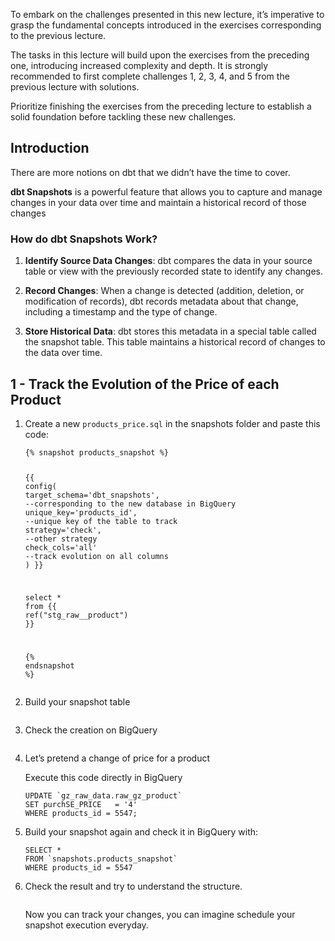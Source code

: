 <div role="tabpanel" class="tab-pane active" id="exercise-solution">
<div id="exercice-content" class="px-5 py-3">


<p>To embark on the challenges presented in this new lecture, it’s imperative to grasp the fundamental concepts introduced in the exercises corresponding to the previous lecture.</p>

<p>The tasks in this lecture will build upon the exercises from the preceding one, introducing increased complexity and depth. It is strongly recommended to first complete challenges 1, 2, 3, 4, and 5 from the previous lecture with solutions.</p>

<p>Prioritize finishing the exercises from the preceding lecture to establish a solid foundation before tackling these new challenges.</p>

<h2 id="introduction">Introduction</h2>

<p>There are more notions on dbt that we didn’t have the time to cover.</p>

<p><strong>dbt Snapshots</strong> is a powerful feature that allows you to capture and manage changes in your data over time and maintain a historical record of those changes</p>

<h3 id="how-do-dbt-snapshots-work">How do dbt Snapshots Work?</h3>

<ol>
<li>
<p><strong>Identify Source Data Changes</strong>: dbt compares the data in your source table or view with the previously recorded state to identify any changes.</p>
</li>
<li>
<p><strong>Record Changes</strong>: When a change is detected (addition, deletion, or modification of records), dbt records metadata about that change, including a timestamp and the type of change.</p>
</li>
<li>
<p><strong>Store Historical Data</strong>: dbt stores this metadata in a special table called the snapshot table. This table maintains a historical record of changes to the data over time.</p>
</li>
</ol>

<h2 id="1---track-the-evolution-of-the-price-of-each-product">1 - Track the Evolution of the Price of each Product</h2>

<ol>
<li>
<p>Create a new <code>products_price.sql</code> in the snapshots folder and paste this code:</p>

<div class="language-sql highlighter-rouge"><div class="highlight github"><pre class="highlight github"><code><span class="p">{</span><span class="o">%</span> <span class="n">snapshot</span> <span class="n">products_snapshot</span> <span class="o">%</span><span class="p">}</span>

<span class="p">{{</span>
<span class="n">config</span><span class="p">(</span>
<span class="n">target_schema</span><span class="o">=</span><span class="s1">'dbt_snapshots'</span><span class="p">,</span> <span class="c1">--corresponding to the new database in BigQuery</span>
<span class="n">unique_key</span><span class="o">=</span><span class="s1">'products_id'</span><span class="p">,</span> <span class="c1">--unique key of the table to track</span>
<span class="n">strategy</span><span class="o">=</span><span class="s1">'check'</span><span class="p">,</span> <span class="c1">--other strategy </span>
<span class="n">check_cols</span><span class="o">=</span><span class="s1">'all'</span> <span class="c1">--track evolution on all columns</span>
<span class="p">)</span>
<span class="p">}}</span>

<span class="k">select</span> <span class="o">*</span> <span class="k">from</span> <span class="p">{{</span> <span class="k">ref</span><span class="p">(</span><span class="nv">"stg_raw__product"</span><span class="p">)</span> <span class="p">}}</span>

<span class="p">{</span><span class="o">%</span> <span class="n">endsnapshot</span> <span class="o">%</span><span class="p">}</span> 
</code></pre></div>    </div>
</li>
<li>
<p>Build your snapshot table</p>

<p><img src="https://wagon-public-assets.s3.eu-west-3.amazonaws.com/04-Data-Collection/07-DBT-Advanced/05-Snapshot-asset-1-Capture_decran_2023-09-28_a_09.22.02.png" alt=""></p>
</li>
<li>
<p>Check the creation on BigQuery</p>

<p><img src="https://wagon-public-assets.s3.eu-west-3.amazonaws.com/04-Data-Collection/07-DBT-Advanced/05-Snapshot-asset-2-Capture_decran_2023-09-28_a_09.16.10.png" alt=""></p>
</li>
<li>
<p>Let’s pretend a change of price for a product</p>

<p>Execute this code directly in BigQuery</p>

<div class="language-sql highlighter-rouge"><div class="highlight github"><pre class="highlight github"><code><span class="k">UPDATE</span> <span class="nv">`gz_raw_data.raw_gz_product`</span>
<span class="k">SET</span> <span class="n">purchSE_PRICE</span>   <span class="o">=</span> <span class="s1">'4'</span>
<span class="k">WHERE</span> <span class="n">products_id</span> <span class="o">=</span> <span class="mi">5547</span><span class="p">;</span>
</code></pre></div>    </div>
</li>
<li>
<p>Build your snapshot again and check it in BigQuery with:</p>

<div class="language-sql highlighter-rouge"><div class="highlight github"><pre class="highlight github"><code><span class="k">SELECT</span> <span class="o">*</span> 
<span class="k">FROM</span> <span class="nv">`snapshots.products_snapshot`</span> 
<span class="k">WHERE</span> <span class="n">products_id</span> <span class="o">=</span> <span class="mi">5547</span>
</code></pre></div>    </div>
</li>
<li>
<p>Check the result and try to understand the structure.</p>

<p><img src="https://wagon-public-assets.s3.eu-west-3.amazonaws.com/04-Data-Collection/07-DBT-Advanced/05-Snapshot-asset-3-Capture_decran_2023-09-28_a_09.45.21.png" alt=""></p>

<p>Now you can track your changes, you can imagine schedule your snapshot execution everyday.</p>
</li>
</ol>



</div>
</div>